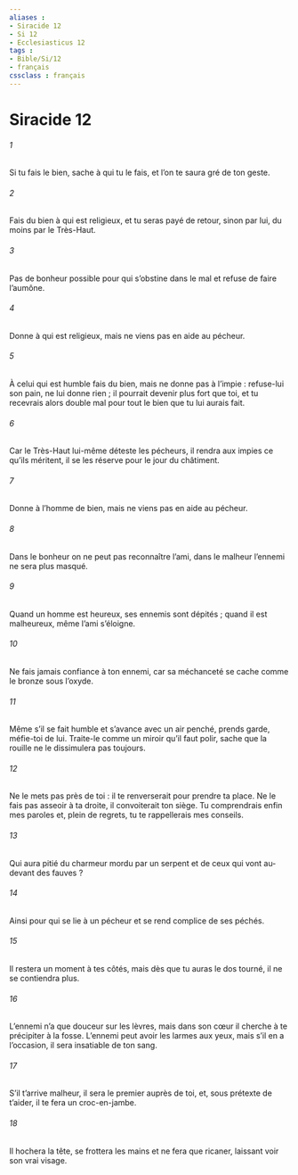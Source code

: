 ```yaml
---
aliases : 
- Siracide 12
- Si 12
- Ecclesiasticus 12
tags : 
- Bible/Si/12
- français
cssclass : français
---
```


# Siracide 12

###### 1
Si tu fais le bien, sache à qui tu le fais,
et l’on te saura gré de ton geste.
###### 2
Fais du bien à qui est religieux, et tu seras payé de retour,
sinon par lui, du moins par le Très-Haut.
###### 3
Pas de bonheur possible pour qui s’obstine dans le mal
et refuse de faire l’aumône.
###### 4
Donne à qui est religieux,
mais ne viens pas en aide au pécheur.
###### 5
À celui qui est humble fais du bien, mais ne donne pas à l’impie :
refuse-lui son pain, ne lui donne rien ;
il pourrait devenir plus fort que toi,
et tu recevrais alors double mal
pour tout le bien que tu lui aurais fait.
###### 6
Car le Très-Haut lui-même déteste les pécheurs,
il rendra aux impies ce qu’ils méritent,
il se les réserve pour le jour du châtiment.
###### 7
Donne à l’homme de bien,
mais ne viens pas en aide au pécheur.
###### 8
Dans le bonheur on ne peut pas reconnaître l’ami,
dans le malheur l’ennemi ne sera plus masqué.
###### 9
Quand un homme est heureux, ses ennemis sont dépités ;
quand il est malheureux, même l’ami s’éloigne.
###### 10
Ne fais jamais confiance à ton ennemi,
car sa méchanceté se cache comme le bronze sous l’oxyde.
###### 11
Même s’il se fait humble et s’avance avec un air penché,
prends garde, méfie-toi de lui.
Traite-le comme un miroir qu’il faut polir,
sache que la rouille ne le dissimulera pas toujours.
###### 12
Ne le mets pas près de toi :
il te renverserait pour prendre ta place.
Ne le fais pas asseoir à ta droite,
il convoiterait ton siège.
Tu comprendrais enfin mes paroles
et, plein de regrets, tu te rappellerais mes conseils.
###### 13
Qui aura pitié du charmeur mordu par un serpent
et de ceux qui vont au-devant des fauves ?
###### 14
Ainsi pour qui se lie à un pécheur
et se rend complice de ses péchés.
###### 15
Il restera un moment à tes côtés,
mais dès que tu auras le dos tourné, il ne se contiendra plus.
###### 16
L’ennemi n’a que douceur sur les lèvres,
mais dans son cœur il cherche à te précipiter à la fosse.
L’ennemi peut avoir les larmes aux yeux,
mais s’il en a l’occasion, il sera insatiable de ton sang.
###### 17
S’il t’arrive malheur, il sera le premier auprès de toi,
et, sous prétexte de t’aider, il te fera un croc-en-jambe.
###### 18
Il hochera la tête, se frottera les mains
et ne fera que ricaner, laissant voir son vrai visage.
